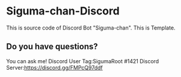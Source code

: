 # Siguma-chan-Discord
This is source code of Discord Bot "Siguma-chan".
This is Template.

## Do you have questions?
You can ask me!
Discord User Tag:SigumaRoot #1421
Discord Server:https://discord.gg/FMPcQ97ddf
